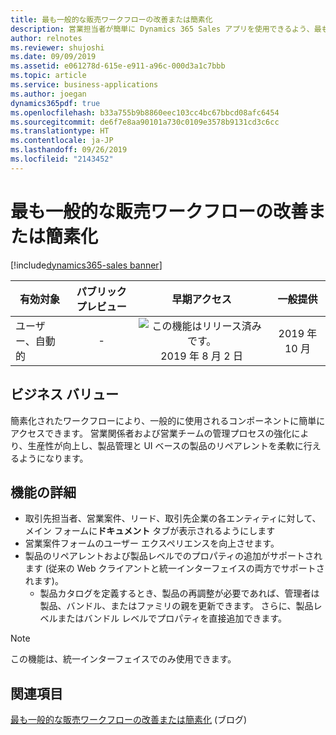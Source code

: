 ```yaml
---
title: 最も一般的な販売ワークフローの改善または簡素化
description: 営業担当者が簡単に Dynamics 365 Sales アプリを使用できるよう、最も一般的な営業ワークフローを改善または簡素化します。
author: relnotes
ms.reviewer: shujoshi
ms.date: 09/09/2019
ms.assetid: e061278d-615e-e911-a96c-000d3a1c7bbb
ms.topic: article
ms.service: business-applications
ms.author: joegan
dynamics365pdf: true
ms.openlocfilehash: b33a755b9b8860eec103cc4bc67bbcd08afc6454
ms.sourcegitcommit: de6f7e8aa90101a730c0109e3578b9131cd3c6cc
ms.translationtype: HT
ms.contentlocale: ja-JP
ms.lasthandoff: 09/26/2019
ms.locfileid: "2143452"
---
```

# <a name="improve-or-simplify-most-common-sales-workflows"></a>最も一般的な販売ワークフローの改善または簡素化
[!include[dynamics365-sales banner](../includes/dynamics365-sales.md)]

| 有効対象    |  パブリック プレビュー | 早期アクセス | 一般提供 | 
| ---------- | :----------: |:----------: |:----------: |
|ユーザー、自動的|-|![この機能はリリース済みです。](/dynamics365-release-plan/media/green-checkmark.png "この機能はリリース済みです。") 2019 年 8 月 2 日| 2019 年 10 月|


## <a name="business-value"></a>ビジネス バリュー
<!-- bv start -->
簡素化されたワークフローにより、一般的に使用されるコンポーネントに簡単にアクセスできます。 営業関係者および営業チームの管理プロセスの強化により、生産性が向上し、製品管理と UI ベースの製品のリペアレントを柔軟に行えるようになります。
<!-- bv end -->



## <a name="feature-details"></a>機能の詳細
<!--feature detail start -->
-  取引先担当者、営業案件、リード、取引先企業の各エンティティに対して、メイン フォームに**ドキュメント** タブが表示されるようにします
-  営業案件フォームのユーザー エクスペリエンスを向上させます。
-  製品のリペアレントおよび製品レベルでのプロパティの追加がサポートされます (従来の Web クライアントと統一インターフェイスの両方でサポートされます)。
   -  製品カタログを定義するとき、製品の再調整が必要であれば、管理者は製品、バンドル、またはファミリの親を更新できます。 さらに、製品レベルまたはバンドル レベルでプロパティを直接追加できます。
<!--feature detail end -->


> [!NOTE]
> この機能は、統一インターフェイスでのみ使用できます。









## <a name="see-also"></a>関連項目

[最も一般的な販売ワークフローの改善または簡素化](https://docs.microsoft.com/dynamics365-release-plan/2019wave2/dynamics365-sales/improve--simplify-most-common-sales-workflows) (ブログ)
